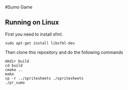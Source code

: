 #Sumo Game

## Running on Linux

First you need to install sfml.
```
sudo apt-get install libsfml-dev
```

Then clone this repository and do the following commands
```
mkdir build
cd build
cmake ..
make
cp -r ../spritesheets ./spritesheets
./pr_sumo
```
